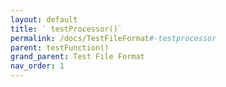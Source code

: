 ```yaml
---
layout: default
title: ` testProcessor()`
permalink: /docs/TestFileFormat#-testprocessor
parent: testFunction()
grand_parent: Test File Format
nav_order: 1
---
```

